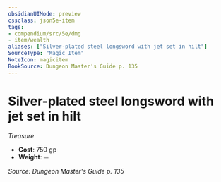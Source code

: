 ```yaml
---
obsidianUIMode: preview
cssclass: json5e-item
tags:
- compendium/src/5e/dmg
- item/wealth
aliases: ["Silver-plated steel longsword with jet set in hilt"]
SourceType: "Magic Item"
NoteIcon: magicitem
BookSource: Dungeon Master's Guide p. 135
---
```

# Silver-plated steel longsword with jet set in hilt
*Treasure*  

- **Cost**: 750 gp
- **Weight**: ⏤

*Source: Dungeon Master's Guide p. 135*